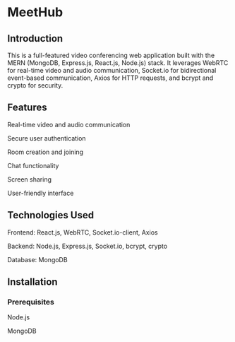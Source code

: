 # MeetHub

## Introduction

This is a full-featured video conferencing web application built with the MERN (MongoDB, Express.js, React.js, Node.js) stack. It leverages WebRTC for real-time video and audio communication, Socket.io for bidirectional event-based communication, Axios for HTTP requests, and bcrypt and crypto for security.

## Features

Real-time video and audio communication

Secure user authentication

Room creation and joining

Chat functionality

Screen sharing

User-friendly interface

## Technologies Used

Frontend: React.js, WebRTC, Socket.io-client, Axios

Backend: Node.js, Express.js, Socket.io, bcrypt, crypto

Database: MongoDB

## Installation

### Prerequisites

Node.js

MongoDB
